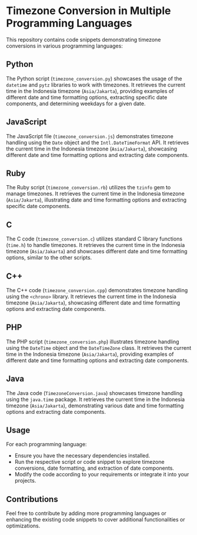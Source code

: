# Timezone Conversion in Multiple Programming Languages

This repository contains code snippets demonstrating timezone conversions in various programming languages:

## Python
The Python script (`timezone_conversion.py`) showcases the usage of the `datetime` and `pytz` libraries to work with timezones. It retrieves the current time in the Indonesia timezone (`Asia/Jakarta`), providing examples of different date and time formatting options, extracting specific date components, and determining weekdays for a given date.

## JavaScript
The JavaScript file (`timezone_conversion.js`) demonstrates timezone handling using the `Date` object and the `Intl.DateTimeFormat` API. It retrieves the current time in the Indonesia timezone (`Asia/Jakarta`), showcasing different date and time formatting options and extracting date components.

## Ruby
The Ruby script (`timezone_conversion.rb`) utilizes the `tzinfo` gem to manage timezones. It retrieves the current time in the Indonesia timezone (`Asia/Jakarta`), illustrating date and time formatting options and extracting specific date components.

## C
The C code (`timezone_conversion.c`) utilizes standard C library functions (`time.h`) to handle timezones. It retrieves the current time in the Indonesia timezone (`Asia/Jakarta`) and showcases different date and time formatting options, similar to the other scripts.

## C++
The C++ code (`timezone_conversion.cpp`) demonstrates timezone handling using the `<chrono>` library. It retrieves the current time in the Indonesia timezone (`Asia/Jakarta`), showcasing different date and time formatting options and extracting date components.

## PHP
The PHP script (`timezone_conversion.php`) illustrates timezone handling using the `DateTime` object and the `DateTimeZone` class. It retrieves the current time in the Indonesia timezone (`Asia/Jakarta`), providing examples of different date and time formatting options and extracting date components.

## Java
The Java code (`TimezoneConversion.java`) showcases timezone handling using the `java.time` package. It retrieves the current time in the Indonesia timezone (`Asia/Jakarta`), demonstrating various date and time formatting options and extracting date components.

## Usage
For each programming language:

- Ensure you have the necessary dependencies installed.
- Run the respective script or code snippet to explore timezone conversions, date formatting, and extraction of date components.
- Modify the code according to your requirements or integrate it into your projects.

## Contributions
Feel free to contribute by adding more programming languages or enhancing the existing code snippets to cover additional functionalities or optimizations.
